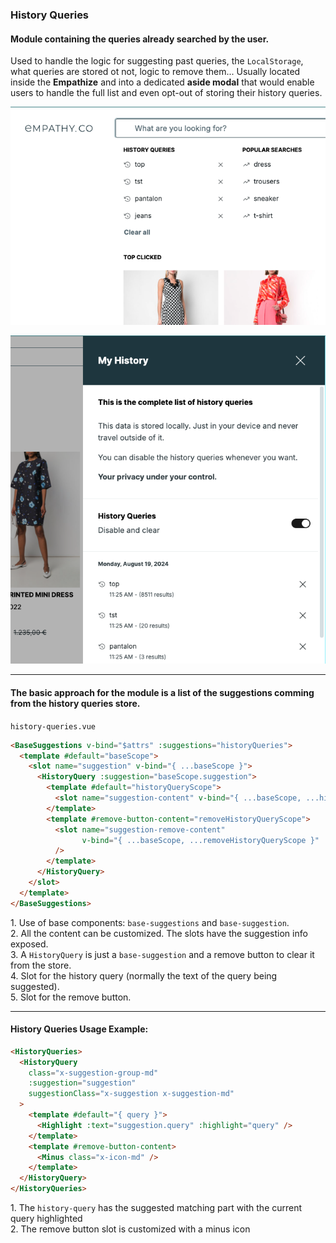 <div grid="~ cols-6 gap-4">

  <div class="col-start-1 col-span-1">
  <ModulesIndex :currentItem="3" :nextPage="22"/>
  </div>

  <div class="col-start-2 col-span-5">

### **History Queries**

####  Module containing the queries already searched by the user.

Used to handle the logic for suggesting past queries, the `LocalStorage`, what queries are stored ot not, logic to remove them... Usually located inside the **Empathize** and into a dedicated **aside modal** that would enable users to handle the full list and even opt-out of storing their history queries.

<div grid="~ cols-2 gap-4">
  <div>

![history-queries.png](../../../../images/history-queries.png)
  </div>

  <div>

![my-history.png](../../../../images/my-history.png)
  </div>

</div>

</div>
</div>

<style>
p  {
  margin-bottom: 0;
}
</style>

---

<div grid="~ cols-6 gap-4">

  <div class="col-start-1 col-span-1">
  <ModulesIndex :currentItem="3" :nextPage="23"/>
  </div>

  <div class="col-start-2 col-span-5">

  <h4 class="mt-0">The basic approach for the module is a list of the suggestions comming from the history queries store.</h4>

`history-queries.vue`
```html {all|1,3,16|3-14|4,8,12,13|5-7|8-12}
<BaseSuggestions v-bind="$attrs" :suggestions="historyQueries">
  <template #default="baseScope">
    <slot name="suggestion" v-bind="{ ...baseScope }">
      <HistoryQuery :suggestion="baseScope.suggestion">
        <template #default="historyQueryScope">
          <slot name="suggestion-content" v-bind="{ ...baseScope, ...historyQueryScope }" />
        </template>
        <template #remove-button-content="removeHistoryQueryScope">
          <slot name="suggestion-remove-content" 
                v-bind="{ ...baseScope, ...removeHistoryQueryScope }"
          />
        </template>
      </HistoryQuery>
    </slot>
  </template>
</BaseSuggestions>
```

<v-click at="0"><div class="description ml-2 mb-0">1. Use of base components: <code>base-suggestions</code> and <code>base-suggestion</code>.</div></v-click>
  <v-click at="1"><div class="description ml-2 mb-0 mt-0">2. All the content can be customized. The slots have the suggestion info exposed.</div></v-click>
  <v-click at="2"><div class="description ml-2 mb-0 mt-0">3. A `HistoryQuery` is just a <code>base-suggestion</code> and a remove button to clear it from the store.</div></v-click>
  <v-click at="3"><div class="description ml-2 mb-0 mt-0">4. Slot for the history query (normally the text of the query being suggested).</div></v-click>
  <v-click at="4"><div class="description ml-2 mb-0 mt-0">5. Slot for the remove button.</div></v-click>
</div>
</div>

---

<div grid="~ cols-6 gap-4">

  <div class="col-start-1 col-span-1">
  <ModulesIndex :currentItem="3" :nextPage="24"/>
  </div>

  <div class="col-start-2 col-span-5">

<h4 class="mt-0">History Queries Usage Example:</h4>

```html {all|7-9|10-12}
<HistoryQueries>
  <HistoryQuery
    class="x-suggestion-group-md"
    :suggestion="suggestion"
    suggestionClass="x-suggestion x-suggestion-md"
  >
    <template #default="{ query }">
      <Highlight :text="suggestion.query" :highlight="query" />
    </template>
    <template #remove-button-content>
      <Minus class="x-icon-md" />
    </template>
  </HistoryQuery>
</HistoryQueries>
```
<v-click at="0"><div class="description ml-2 mb-0 mt-0">1. The `history-query` has the suggested matching part with the current query highlighted</div></v-click>
<v-click at="1"><div class="description ml-2 mb-0 mt-0">2. The remove button slot is customized with a minus icon</div></v-click>

</div>
</div>
